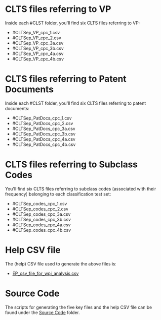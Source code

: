 # CLTS files referring to VP 
Inside each #CLST folder, you'll find six CLTS files referring to VP:

- #CLTSep\_VP_cpc_1.csv
- #CLTSep\_VP_cpc_2.csv
- #CLTSep\_VP_cpc_3a.csv
- #CLTSep\_VP_cpc_3b.csv
- #CLTSep\_VP_cpc_4a.csv
- #CLTSep\_VP_cpc_4b.csv

# CLTS files referring to Patent Documents 
Inside each #CLST folder, you'll find six CLTS files referring to patent documents:

- #CLTSep\_PatDocs_cpc_1.csv
- #CLTSep\_PatDocs_cpc_2.csv
- #CLTSep\_PatDocs_cpc_3a.csv
- #CLTSep\_PatDocs_cpc_3b.csv
- #CLTSep\_PatDocs_cpc_4a.csv
- #CLTSep\_PatDocs_cpc_4b.csv

# CLTS files referring to Subclass Codes 
You'll find six CLTS files referring to subclass codes (associated with their frequency) belonging to each classification test set:

- #CLTSep\_codes_cpc_1.csv
- #CLTSep\_codes_cpc_2.csv
- #CLTSep\_codes_cpc_3a.csv
- #CLTSep\_codes_cpc_3b.csv
- #CLTSep\_codes_cpc_4a.csv
- #CLTSep\_codes_cpc_4b.csv
  
# Help CSV file
The (help) CSV file used to generate the above files is:
- [EP_csv_file_for_wpi_analysis.csv](https://drive.google.com/file/d/1Chacl6rF8Yk0_dScPnt4JT3IkEeDXqCv/view?usp=sharing)

# Source Code
The scripts for generating the five key files and the help CSV file can be found under the [Source Code](https://github.com/cs1msa/WPIplus/tree/main/Ground%20Truths/Classification/Source%20Code) folder.
